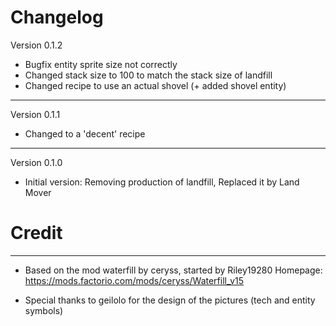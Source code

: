 # Changelog
Version 0.1.2
* Bugfix entity sprite size not correctly
* Changed stack size to 100 to match the stack size of landfill
* Changed recipe to use an actual shovel (+ added shovel entity)
-------------------------------------------------------------------------------
Version 0.1.1
* Changed to a 'decent' recipe
-------------------------------------------------------------------------------
Version 0.1.0
* Initial version: Removing production of landfill, Replaced it by Land Mover

# Credit
-------------------------------------------------------------------------------
* Based on the mod waterfill by ceryss, started by Riley19280
  Homepage: https://mods.factorio.com/mods/ceryss/Waterfill_v15

* Special thanks to geilolo for the design of the pictures (tech and entity symbols)
